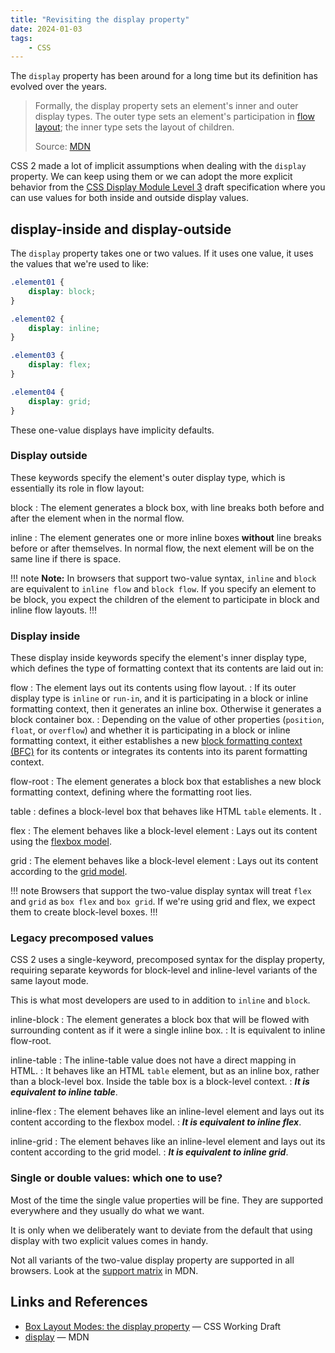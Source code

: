 ```yaml
---
title: "Revisiting the display property"
date: 2024-01-03
tags:
	- CSS
---
```


The `display` property has been around for a long time but its definition has evolved over the years.

> Formally, the display property sets an element's inner and outer display types. The outer type sets an element's participation in [flow layout](https://developer.mozilla.org/en-US/docs/Web/CSS/CSS_flow_layout); the inner type sets the layout of children.
>
> Source: [MDN](https://developer.mozilla.org/en-US/docs/Web/CSS/display)

CSS 2 made a lot of implicit assumptions when dealing with the `display` property. We can keep using them or we can adopt the more explicit behavior from the [CSS Display Module Level 3](https://drafts.csswg.org/css-display/) draft specification where you can use values for both inside and outside display values.

## display-inside and display-outside

The `display` property takes one or two values. If it uses one value, it uses the values that we're used to like:

```css
.element01 {
	display: block;
}

.element02 {
	display: inline;
}

.element03 {
	display: flex;
}

.element04 {
	display: grid;
}
```

These one-value displays have implicity defaults.

### Display outside

These keywords specify the element's outer display type, which is essentially its role in flow layout:

block
: The element generates a block box, with line breaks both before and after the element when in the normal flow.

inline
: The element generates one or more inline boxes **without** line breaks before or after themselves. In normal flow, the next element will be on the same line if there is space.

!!! note **Note:**
In browsers that support two-value syntax, `inline` and `block` are equivalent to `inline flow` and `block flow`.  If you specify an element to be block, you expect the children of the element to participate in block and inline flow layouts.
!!!

### Display inside

These display inside keywords specify the element's inner display type, which defines the type of formatting context that its contents are laid out in:

flow
: The element lays out its contents using flow layout.
: If its outer display type is `inline` or `run-in`, and it is participating in a block or inline formatting context, then it generates an inline box. Otherwise it generates a block container box.
: Depending on the value of other properties (`position`, `float`, or `overflow`) and whether it is participating in a block or inline formatting context, it either establishes a new [block formatting context (BFC)](https://developer.mozilla.org/en-US/docs/Web/Guide/CSS/Block_formatting_context) for its contents or integrates its contents into its parent formatting context.

flow-root
: The element generates a block box that establishes a new block formatting context, defining where the formatting root lies.

table
: defines a block-level box that behaves like HTML `table` elements. It .

flex
: The element behaves like a block-level element
: Lays out its content using the [flexbox model](https://developer.mozilla.org/en-US/docs/Web/CSS/CSS_flexible_box_layout).

grid
: The element behaves like a block-level element
: Lays out its content according to the [grid model](https://developer.mozilla.org/en-US/docs/Web/CSS/CSS_grid_layout/Basic_concepts_of_grid_layout).

!!! note
Browsers that support the two-value display syntax will treat `flex` and `grid` as `box flex` and `box grid`.  If we're using grid and flex, we expect them to create block-level boxes.
!!!

### Legacy precomposed values

CSS 2 uses a single-keyword, precomposed syntax for the display property, requiring separate keywords for block-level and inline-level variants of the same layout mode.

This is what most developers are used to in addition to `inline` and `block`.

inline-block
: The element generates a block box that will be flowed with surrounding content as if it were a single inline box.
: It is equivalent to inline flow-root.

inline-table
: The inline-table value does not have a direct mapping in HTML.
: It behaves like an HTML `table` element, but as an inline box, rather than a block-level box. Inside the table box is a block-level context.
: ***It is equivalent to inline table***.

inline-flex
: The element behaves like an inline-level element and lays out its content according to the flexbox model.
: ***It is equivalent to inline flex***.

inline-grid
: The element behaves like an inline-level element and lays out its content according to the grid model.
: ***It is equivalent to inline grid***.

### Single or double values: which one to use?

Most of the time the single value properties will be fine. They are supported everywhere and they usually do what we want.

It is only when we deliberately want to deviate from the default that using display with two explicit values comes in handy.

Not all variants of the two-value display property are supported in all browsers. Look at the [support matrix](https://developer.mozilla.org/en-US/docs/Web/CSS/display#browser_compatibility) in MDN.

## Links and References

* [Box Layout Modes: the display property](https://drafts.csswg.org/css-display/#the-display-properties) &mdash; CSS Working Draft
* [display](https://developer.mozilla.org/en-US/docs/Web/CSS/display) &mdash; MDN


